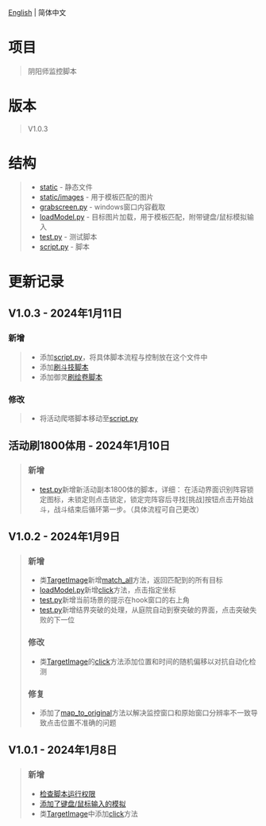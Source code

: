 [English](./README.EN.md) | 简体中文
# 项目
> 阴阳师监控脚本 
# 版本
> V1.0.3


# 结构
> - [static](./static/) - 静态文件
> - [static/images](./static/images/) - 用于模板匹配的图片
> - [grabscreen.py](./grabscreen.py) - windows窗口内容截取
> - [loadModel.py](./loadModel.py) - 目标图片加载，用于模板匹配，附带键盘/鼠标模拟输入
> - [test.py](./test.py) - 测试脚本
> - [script.py](script.py) - 脚本

# 更新记录
## V1.0.3 - 2024年1月11日
### 新增
> - 添加[script.py](./script.py)，将具体脚本流程与控制放在这个文件中
> - 添加[刷斗技脚本](./script.py#L112-L135)
> - 添加御灵[刷绘卷脚本](./script.py#L179-L229)
### 修改
> - 将活动爬塔脚本移动至[script.py](./script.py#L32-L109)

## 活动刷1800体用 - 2024年1月10日
> ### 新增
> - [test.py](./test.py#L307-L364)新增新活动副本1800体的脚本，详细：
> 在活动界面识别阵容锁定图标，未锁定则点击锁定，锁定完阵容后寻找[挑战]按钮点击开始战斗，战斗结束后循环第一步。（具体流程可自己更改）

## V1.0.2 - 2024年1月9日
> ### 新增
> - 类[TargetImage](./loadModel.py#L52)新增[match_all](./loadModel.py#L83-L104)方法，返回匹配到的所有目标
> - [loadModel.py](./loadModel.py)新增[click](./loadModel.py#L425-L454)方法，点击指定坐标
> - [test.py](./test.py#L309-L329)新增当前场景的提示在hook窗口的右上角
> - [test.py](./test.py#L182-L306)新增结界突破的处理，从庭院自动到寮突破的界面，点击突破失败的下一位
> ### 修改
> - 类[TargetImage](./loadModel.py#L52)的[click](./loadModel.py#L106-L133)方法添加位置和时间的随机偏移以对抗自动化检测
> ### 修复
> - 添加了[map_to_original](./loadModel.py#L29)方法以解决监控窗口和原始窗口分辨率不一致导致点击位置不准确的问题


## V1.0.1 - 2024年1月8日
> ### 新增
> - [检查脚本运行权限](./test.py#L205-L208)
> - [添加了键盘/鼠标输入的模拟](./loadModel.py#L114-L318)
> - 类[TargetImage](./loadModel.py#L28-L70)中添加[click](./loadModel.py#L59-L70)方法